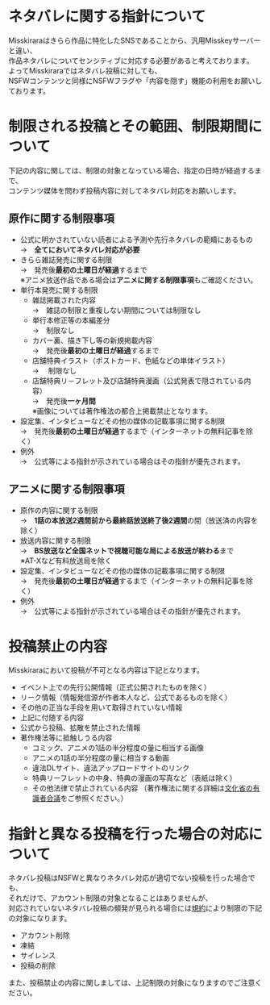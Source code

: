 # ネタバレに関する指針について

Misskiraraはきらら作品に特化したSNSであることから、汎用Misskeyサーバーと違い、  
作品ネタバレについてセンシティブに対応する必要があると考えております。  
よってMisskiraraではネタバレ投稿に対しても、  
NSFWコンテンツと同様にNSFWフラグや「内容を隠す」機能の利用をお願いしております。


# 制限される投稿とその範囲、制限期間について
下記の内容に関しては、制限の対象となっている場合、指定の日時が経過するまで、  
コンテンツ媒体を問わず投稿内容に対してネタバレ対応をお願いします。
## 原作に関する制限事項
- 公式に明かされていない読者による予測や先行ネタバレの範疇にあるもの  
   →　**全てにおいてネタバレ対応が必要**
- きらら雑誌発売に関する制限  
   →　発売後**最初の土曜日が経過**するまで  
  ※アニメ放送作品である場合は**アニメに関する制限事項**もご確認ください。
- 単行本発売に関する制限
  - 雑誌掲載された内容  
    →　雑誌の制限と重複しない期間については制限なし
  -  単行本修正等の本編差分   
    →　制限なし
  - カバー裏、描き下し等の新規掲載内容  
    →　発売後**最初の土曜日が経過**するまで
  - 店舗特典イラスト（ポストカード、色紙などの単体イラスト）  
    → 　制限なし
  - 店舗特典リ－フレット及び店舗特典漫画（公式発表で隠されている内容）  
    →　発売後**一ヶ月間**  
    ※画像については著作権法の都合上掲載禁止となります。
- 設定集、インタビューなどその他の媒体の記載事項に関する制限  
   →　発売後**最初の土曜日が経過**するまで（インターネットの無料記事を除く）
- 例外  
   →　公式等による指針が示されている場合はその指針が優先されます。
    
## アニメに関する制限事項
- 原作の内容に関する制限  
   →　**1話の本放送2週間前から最終話放送終了後2週間**の間（放送済の内容を除く）
- 放送内容に関する制限  
   →　**BS放送など全国ネットで視聴可能な局による放送が終わる**まで   
  ※AT-Xなど有料放送局を除く
- 設定集、インタビューなどその他の媒体の記載事項に関する制限  
   →　発売後**最初の土曜日が経過**するまで（インターネットの無料記事を除く）  
- 例外  
   →　公式等による指針が示されている場合はその指針が優先されます。
    

# 投稿禁止の内容
Misskiraraにおいて投稿が不可となる内容は下記となります。
- イベント上での先行公開情報（正式公開されたものを除く）
- リーク情報（情報発信源が作者本人など、公式であるものを除く）
- その他の正当な手段を用いて取得されていない情報
- 上記に付随する内容
- 公式から投稿、拡散を禁止された情報
- 著作権法等に抵触しうる内容
  - コミック、アニメの1話の半分程度の量に相当する画像
  - アニメの1話の半分程度の量に相当する動画
  - 違法DLサイト、違法アップロードサイトのリンク
  - 特典リーフレットの中身、特典の漫画の写真など（表紙は除く）
  - その他法律で禁止されている内容
（著作権法に関する詳細は[文化省の有識者会議](https://www.bunka.go.jp/seisaku/bunkashingikai/kondankaito/shingaikontentsu/)をご参照ください。）

# 指針と異なる投稿を行った場合の対応について
ネタバレ投稿はNSFWと異なりネタバレ対応が適切でない投稿を行った場合でも、  
それだけで、アカウント制限の対象となることはありませんが、  
対応されていないネタバレ投稿の頻発が見られる場合には[規約](https://doc.misskirara.net/custom_emoji/#terms)により制限の下記の対象になります。
- アカウント削除
- 凍結
- サイレンス
- 投稿の削除

また、投稿禁止の内容に関しましては、上記制限の対象になりますのでご注意ください。
